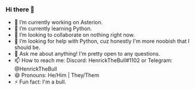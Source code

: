 ### Hi there 👋


- 🔭 I’m currently working on Asterion.
- 🌱 I’m currently learning Python.
- 👯 I’m looking to collaborate on nothing right now.
- 🤔 I’m looking for help with Python, cuz honestly I'm more noobish that I should be.
- 💬 Ask me about anything! I'm pretty open to any questions.
- 📫 How to reach me: Discord: HenrickTheBull#1102 or Telegram: @HenrickTheBull
- 😄 Pronouns: He/Him | They/Them
- ⚡ Fun fact: I'm a bull.
